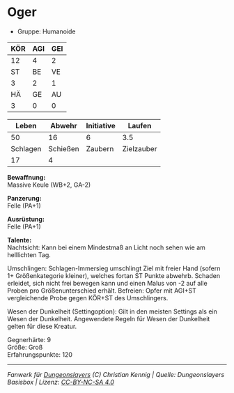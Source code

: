 # Oger  
- Gruppe: Humanoide  

| KÖR | AGI | GEI |  
| --- | --- | --- |  
| 12  | 4   | 2   |
| ST  | BE  | VE  |  
| 3   | 2   | 1   |
| HÄ  | GE  | AU  |  
| 3   | 0   | 0   |


| Leben    | Abwehr   | Initiative | Laufen     |
| -------- | -------- | ---------- | ---------- |
| 50       | 16       | 6          | 3.5        |
| Schlagen | Schießen | Zaubern    | Zielzauber |
| 17       | 4        |            |            |

**Bewaffnung:**  
Massive Keule (WB+2, GA-2)

**Panzerung:**  
Felle (PA+1)

**Ausrüstung:**  
Felle (PA+1)

**Talente:**  
Nachtsicht: Kann bei einem Mindestmaß an Licht noch sehen wie am helllichten Tag. 

Umschlingen: Schlagen-Immersieg umschlingt Ziel mit freier Hand (sofern 1+ Größenkategorie kleiner), welches fortan ST Punkte abwehrb. Schaden erleidet, sich nicht frei bewegen kann und einen Malus von -2 auf alle Proben pro Größenunterschied erhält. Befreien: Opfer mit AGI+ST vergleichende Probe gegen KÖR+ST des Umschlingers. 

Wesen der Dunkelheit (Settingoption): Gilt in den meisten Settings als ein Wesen der Dunkelheit. Angewendete Regeln für Wesen der Dunkelheit gelten für diese Kreatur. 


Gegnerhärte: 9  
Größe: Groß  
Erfahrungspunkte: 120  



___
*Fanwerk für [Dungeonslayers](https://www.dungeonslayers.net/) (C) Christian Kennig | Quelle: Dungeonslayers Basisbox | Lizenz: [CC-BY-NC-SA 4.0](https://creativecommons.org/licenses/by-nc-sa/4.0/deed.de)*